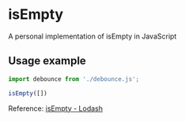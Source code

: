 # isEmpty
A personal implementation of isEmpty in JavaScript

## Usage example


```javascript
import debounce from './debounce.js';

isEmpty([])
```

Reference:
[isEmpty - Lodash](https://lodash.com/docs/4.17.11#isEmpty)


